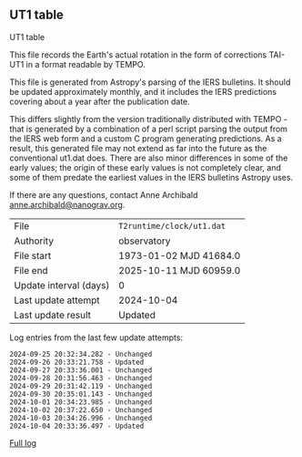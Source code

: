 
## UT1 table

UT1 table

This file records the Earth's actual rotation in the form of
corrections TAI-UT1 in a format readable by TEMPO.

This file is generated from Astropy's parsing of the IERS
bulletins. It should be updated approximately monthly, and it
includes the IERS predictions covering about a year after the
publication date.

This differs slightly from the version traditionally distributed
with TEMPO - that is generated by a combination of a perl script
parsing the output from the IERS web form and a custom C program
generating predictions. As a result, this generated file may not
extend as far into the future as the conventional ut1.dat does.
There are also minor differences in some of the early values; the
origin of these early values is not completely clear, and some of
them predate the earliest values in the IERS bulletins Astropy uses.

If there are any questions, contact Anne Archibald
<anne.archibald@nanograv.org>.

|     |     |
|:--- |:--- |
| File | `T2runtime/clock/ut1.dat` |
| Authority | observatory |
| File start | 1973-01-02 MJD 41684.0 |
| File end | 2025-10-11 MJD 60959.0 |
| Update interval (days) | 0 |
| Last update attempt | 2024-10-04 |
| Last update result | Updated |

Log entries from the last few update attempts:
```
2024-09-25 20:32:34.282 - Unchanged
2024-09-26 20:33:21.758 - Updated
2024-09-27 20:33:36.001 - Unchanged
2024-09-28 20:31:56.463 - Unchanged
2024-09-29 20:31:42.119 - Unchanged
2024-09-30 20:35:01.143 - Unchanged
2024-10-01 20:34:23.985 - Unchanged
2024-10-02 20:37:22.650 - Unchanged
2024-10-03 20:34:26.996 - Unchanged
2024-10-04 20:33:36.497 - Updated
```
[Full log](https://raw.githubusercontent.com/ipta/pulsar-clock-corrections/main/log/T2runtime/clock/ut1.dat.log)
